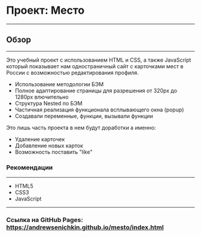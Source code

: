 # Проект: Место
---
## Обзор
---
Это учебный проект с использованием HTML и CSS, а также JavaScript который показывает нам одностраничный сайт с карточками мест в России с возможностью редактирования профиля.

* Использование методологии БЭМ
* Полное адаптирование страницы для разрешения от 320px до 1280px влючительно
* Структура Nested по БЭМ
* Частичная реализация функционала всплывающего окна (popup)
* Создавали переменные, функции, вызывали функции

Это лишь часть проекта в нем будут доработки а именно:
* Удаление карточек
* Добавление новых карток
* Возможность поставить "like"

### Рекомендации
---
* HTML5
* CSS3
* JavaScript
---
### Ссылка на GitHub Pages: https://andrewsenichkin.github.io/mesto/index.html